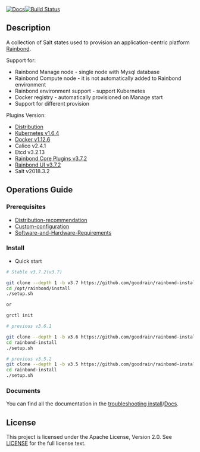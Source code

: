 [![Docs](https://img.shields.io/badge/docs-v3.7.2-brightgreen.svg)](https://www.rainbond.com/docs/stable/getting-started/installation-guide.html)[![Build Status](https://travis-ci.org/goodrain/rainbond-install.svg?branch=dev)](https://travis-ci.org/goodrain/rainbond-install)

## Description

A collection of Salt states used to provision an application-centric platform [Rainbond](https://github.com/goodrain/rainbond).

Support for:

- Rainbond Manage node - single node with Mysql database
- Rainbond Compute node - it is not automatically added to Rainbond environment
- Rainbond environment support - support Kubernetes
- Docker registry - automatically provisioned on Manage start
- Support for different provision

Plugins Version:

- [Distribution](https://github.com/goodrain/rainbond-install/wiki/Select-Distribution)
- [Kubernetes v1.6.4](https://github.com/goodrain/kubernetes)
- [Docker v1.12.6](https://github.com/goodrain/moby)
- Calico v2.4.1
- Etcd v3.2.13
- [Rainbond Core Plugins v3.7.2](https://github.com/goodrain/rainbond)
- [Rainbond UI v3.7.2](https://github.com/goodrain/rainbond-ui)
- Salt v2018.3.2

## Operations Guide

### Prerequisites

- [Distribution-recommendation](https://github.com/goodrain/rainbond-install/wiki/Select-Distribution)
- [Custom-configuration](https://github.com/goodrain/rainbond-install/wiki/%E8%87%AA%E5%AE%9A%E4%B9%89%E9%85%8D%E7%BD%AE(Custom-configuration))
- [Software-and-Hardware-Requirements](https://github.com/goodrain/rainbond-install/wiki/Software-and-Hardware-Requirements)

### Install

- Quick start

```Bash
# Stable v3.7.2(v3.7)

git clone --depth 1 -b v3.7 https://github.com/goodrain/rainbond-install.git /opt/rainbond/install
cd /opt/rainbond/install
./setup.sh

or

grctl init 

# previous v3.6.1

git clone --depth 1 -b v3.6 https://github.com/goodrain/rainbond-install.git
cd rainbond-install
./setup.sh

# previous v3.5.2
git clone --depth 1 -b v3.5 https://github.com/goodrain/rainbond-install.git
cd rainbond-install
./setup.sh
```

### Documents

You can find all the documentation in the [troubleshooting install](https://www.rainbond.com/docs/stable/operation-manual/trouble-shooting/install-issue.html)/[Docs](https://www.rainbond.com/docs/stable/).

## License

This project is licensed under the Apache License, Version 2.0. See [LICENSE](https://github.com/goodrain/rainbond-install/blob/master/LICENSE) for the full license text.
